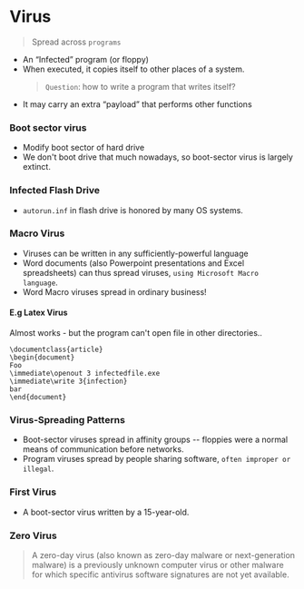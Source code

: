# Virus
> Spread across `programs`

* An “Infected” program (or floppy)
* When executed, it copies itself to other places of a system.
    > `Question`: how to write a program that writes itself?
*  It may carry an extra “payload” that performs other functions

### Boot sector virus
* Modify boot sector of hard drive
* We don't boot drive that much nowadays, so boot-sector virus is largely extinct.

### Infected Flash Drive
* `autorun.inf` in flash drive is honored by many OS systems.

### Macro Virus
* Viruses can be written in any sufficiently-powerful language
* Word documents (also Powerpoint presentations and Excel
spreadsheets) can thus spread viruses, `using Microsoft Macro language`.
* Word Macro viruses spread in ordinary business!

#### E.g Latex Virus
Almost works - but the program can't open file in other directories..
```
\documentclass{article}
\begin{document}
Foo
\immediate\openout 3 infectedfile.exe
\immediate\write 3{infection}
bar
\end{document}
```

### Virus-Spreading Patterns
* Boot-sector viruses spread in affinity groups -- floppies were a normal means of communication before networks.
* Program viruses spread by people sharing software, `often improper or illegal`.

### First Virus
* A boot-sector virus written by a 15-year-old.

### Zero Virus
> A zero-day virus (also known as zero-day malware or next-generation malware) is a previously unknown computer virus or other malware for which specific antivirus software signatures are not yet available.

